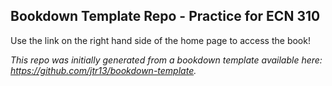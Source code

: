 ## Bookdown Template Repo - Practice for ECN 310

Use the link on the right hand side of the home page to access the book!

*This repo was initially generated from a bookdown template available here: https://github.com/jtr13/bookdown-template.*
